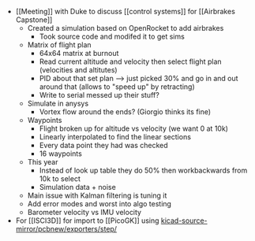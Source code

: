 - [[Meeting]] with Duke to discuss [[control systems]] for [[Airbrakes Capstone]]
	- Created a simulation based on OpenRocket to add airbrakes
		- Took source code and modifed it to get sims
	- Matrix of flight plan
		- 64x64 matrix at burnout
		- Read current altitude and velocity then select flight plan (velocities and altitutes)
		- PID about that set plan --> just picked 30% and go in and out around that (allows to "speed up" by retracting)
		- Write to serial messed up their stuff?
	- Simulate in anysys
		- Vortex flow around the ends? (Giorgio thinks its fine)
	- Waypoints
		- Flight broken up for altitude vs velocity (we want 0 at 10k)
		- Linearly interpolated to find the linear sections
		- Every data point they had was checked
		- 16 waypoints
	- This year
		- Instead of look up table they do 50% then workbackwards from 10k to select
		- Simulation data + noise
	- Main issue with Kalman filtering is tuning it
	- Add error modes and worst into algo testing
	- Barometer velocity vs IMU velocity
- For [[ISCI3D]] for import to [[PicoGK]] using [kicad-source-mirror/pcbnew/exporters/step/](https://github.com/KiCad/kicad-source-mirror/tree/2f6c9d1f3ad4c2b44ec2e9c86b998cdd791648e7/pcbnew/exporters/step)

